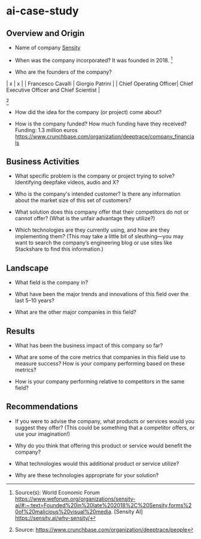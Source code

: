 # ai-case-study

## Overview and Origin

* Name of company
[Sensity](http://sensity.ai/)

* When was the company incorporated?
It was founded in 2018. [^1]

[^1]: Source(s): World Economic Forum https://www.weforum.org/organizations/sensity-ai/#:~:text=Founded%20in%20late%202018%2C%20Sensity,forms%20of%20malicious%20visual%20media. 
[Sensity AI] https://sensity.ai/why-sensity/

* Who are the founders of the company?

| x | x |
| Francesco Cavalli | Giorgio Patrini |
| Chief Operating Officer|  Chief Executive Officer and Chief Scientist |

[^2]

[^2]: Source: https://www.crunchbase.com/organization/deeptrace/people

* How did the idea for the company (or project) come about?

* How is the company funded? How much funding have they received?
Funding: 1.3 million euros
https://www.crunchbase.com/organization/deeptrace/company_financials

## Business Activities

* What specific problem is the company or project trying to solve?
Identifying deepfake videos, audio and X?

* Who is the company's intended customer? Is there any information about the market size of this set of customers?

* What solution does this company offer that their competitors do not or cannot offer? (What is the unfair advantage they utilize?)

* Which technologies are they currently using, and how are they implementing them? (This may take a little bit of sleuthing&mdash;you may want to search the company’s engineering blog or use sites like Stackshare to find this information.)

## Landscape

* What field is the company in?

* What have been the major trends and innovations of this field over the last 5&ndash;10 years?

* What are the other major companies in this field?

## Results

* What has been the business impact of this company so far?

* What are some of the core metrics that companies in this field use to measure success? How is your company performing based on these metrics?

* How is your company performing relative to competitors in the same field?

## Recommendations

* If you were to advise the company, what products or services would you suggest they offer? (This could be something that a competitor offers, or use your imagination!)

* Why do you think that offering this product or service would benefit the company?

* What technologies would this additional product or service utilize?

* Why are these technologies appropriate for your solution?